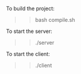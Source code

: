 To build the project: 
>> bash compile.sh

To start the server:
>> ./server

To start the client:
>> ./client
 
